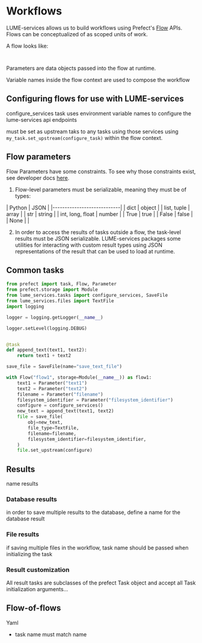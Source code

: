 # Workflows

LUME-services allows us to build workflows using Prefect's [Flow](https://docs.prefect.io/core/concepts/flows.html) APIs. Flows can be conceptualized of as scoped units of work.

A flow looks like:
```


```

Parameters are data objects passed into the flow at runtime.

Variable names inside the flow context are used to compose the workflow


## Configuring flows for use with LUME-services


configure_services task uses environment variable names to configure the lume-services api endpoints

must be set as upstream taks to any tasks using those services using `my_task.set_upstream(configure_task)` within the flow context.






## Flow parameters

Flow Parameters have some constraints. To see why those constraints exist, see developer docs [here](developer/services/scheduling.md#serialization).
1. Flow-level parameters must be serializable, meaning they must be of types:

|  Python          | JSON    |
|----------------------------|
| dict             | object  |
| list, tuple      | array   |
| str              | string  |
| int, long, float | number  |
| True             | true    |
| False            | false   |
| None             |         |

2. In order to access the results of tasks outside a flow, the task-level results must be JSON serializable. LUME-services packages some utilities for interacting with custom result types using JSON representations of the result that can be used to load at runtime.


## Common tasks



```python
from prefect import task, Flow, Parameter
from prefect.storage import Module
from lume_services.tasks import configure_services, SaveFile
from lume_services.files import TextFile
import logging

logger = logging.getLogger(__name__)

logger.setLevel(logging.DEBUG)


@task
def append_text(text1, text2):
    return text1 + text2

save_file = SaveFile(name="save_text_file")

with Flow("flow1", storage=Module(__name__)) as flow1:
    text1 = Parameter("text1")
    text2 = Parameter("text2")
    filename = Parameter("filename")
    filesystem_identifier = Parameter("filesystem_identifier")
    configure = configure_services()
    new_text = append_text(text1, text2)
    file = save_file(
        obj=new_text,
        file_type=TextFile,
        filename=filename,
        filesystem_identifier=filesystem_identifier,
    )
    file.set_upstream(configure)


```

## Results

name results


### Database results

in order to save multiple results to the database, define a name for the database result


### File results

if saving multiple files in the workflow, task name should be passed when initializing the task


### Result customization

All result tasks are subclasses of the prefect Task object and accept all Task initialization arguments...


## Flow-of-flows

Yaml
* task name must match name
